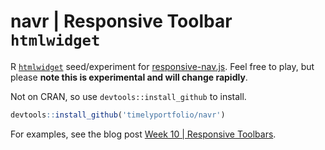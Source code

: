 # navr | Responsive Toolbar `htmlwidget`
R [`htmlwidget`](http://htmlwidgets.org) seed/experiment for [responsive-nav.js](https://github.com/viljamis/responsive-nav.js).  Feel free to play, but please **note this is experimental and will change rapidly**.

Not on CRAN, so use `devtools::install_github` to install.

```r
devtools::install_github('timelyportfolio/navr')
```

For examples, see the blog post [Week 10 | Responsive Toolbars](http://www.buildingwidgets.com/blog/2015/3/11/week-10-responsive-toolbars).
